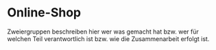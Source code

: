 # Online-Shop

Zweiergruppen beschreiben hier wer was gemacht hat bzw. wer für welchen
Teil verantwortlich ist bzw. wie die Zusammenarbeit erfolgt ist.
